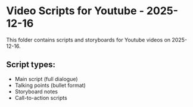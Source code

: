 # Video Scripts for Youtube - 2025-12-16

This folder contains scripts and storyboards for Youtube videos on 2025-12-16.

## Script types:
- Main script (full dialogue)
- Talking points (bullet format)
- Storyboard notes
- Call-to-action scripts
